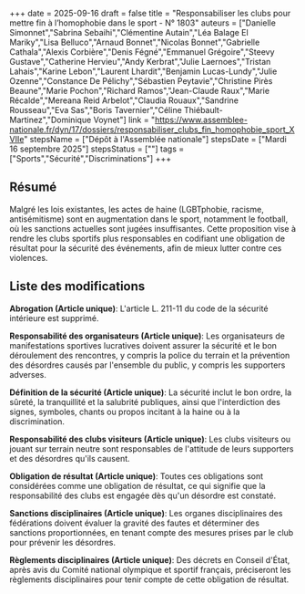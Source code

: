 +++
date = 2025-09-16
draft = false
title = "Responsabiliser les clubs pour mettre fin à l’homophobie dans le sport - N° 1803"
auteurs = ["Danielle Simonnet","Sabrina Sebaihi","Clémentine Autain","Léa Balage El Mariky","Lisa Belluco","Arnaud Bonnet","Nicolas Bonnet","Gabrielle Cathala","Alexis Corbière","Denis Fégné","Emmanuel Grégoire","Steevy Gustave","Catherine Hervieu","Andy Kerbrat","Julie Laernoes","Tristan Lahais","Karine Lebon","Laurent Lhardit","Benjamin Lucas-Lundy","Julie Ozenne","Constance De Pélichy","Sébastien Peytavie","Christine Pirès Beaune","Marie Pochon","Richard Ramos","Jean-Claude Raux","Marie Récalde","Mereana Reid Arbelot","Claudia Rouaux","Sandrine Rousseau","Eva Sas","Boris Tavernier","Céline Thiébault-Martinez","Dominique Voynet"]
link = "https://www.assemblee-nationale.fr/dyn/17/dossiers/responsabiliser_clubs_fin_homophobie_sport_XVIIe"
stepsName = ["Dépôt à l'Assemblée nationale"]
stepsDate = ["Mardi 16 septembre 2025"]
stepsStatus = [""]
tags = ["Sports","Sécurité","Discriminations"]
+++

## Résumé

Malgré les lois existantes, les actes de haine (LGBTphobie, racisme, antisémitisme) sont en augmentation dans le sport, notamment le football, où les sanctions actuelles sont jugées insuffisantes. Cette proposition vise à rendre les clubs sportifs plus responsables en codifiant une obligation de résultat pour la sécurité des événements, afin de mieux lutter contre ces violences.

## Liste des modifications

**Abrogation (Article unique)**: L'article L. 211-11 du code de la sécurité intérieure est supprimé.

**Responsabilité des organisateurs (Article unique)**: Les organisateurs de manifestations sportives lucratives doivent assurer la sécurité et le bon déroulement des rencontres, y compris la police du terrain et la prévention des désordres causés par l'ensemble du public, y compris les supporters adverses.

**Définition de la sécurité (Article unique)**: La sécurité inclut le bon ordre, la sûreté, la tranquillité et la salubrité publiques, ainsi que l'interdiction des signes, symboles, chants ou propos incitant à la haine ou à la discrimination.

**Responsabilité des clubs visiteurs (Article unique)**: Les clubs visiteurs ou jouant sur terrain neutre sont responsables de l'attitude de leurs supporters et des désordres qu'ils causent.

**Obligation de résultat (Article unique)**: Toutes ces obligations sont considérées comme une obligation de résultat, ce qui signifie que la responsabilité des clubs est engagée dès qu'un désordre est constaté.

**Sanctions disciplinaires (Article unique)**: Les organes disciplinaires des fédérations doivent évaluer la gravité des fautes et déterminer des sanctions proportionnées, en tenant compte des mesures prises par le club pour prévenir les désordres.

**Règlements disciplinaires (Article unique)**: Des décrets en Conseil d'État, après avis du Comité national olympique et sportif français, préciseront les règlements disciplinaires pour tenir compte de cette obligation de résultat.

